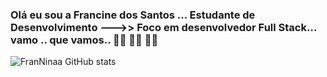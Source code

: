 ### Olá eu sou a Francine dos Santos ... Estudante de Desenvolvimento --->> Foco em desenvolvedor Full Stack... vamo .. que vamos.. 🏃‍♀️ 🏃‍♀️ 🏃‍♀️

![FranNinaa GitHub stats](https://github-readme-stats.vercel.app/api?username=FranNinaa&show_icons=true&theme=synthwave)
